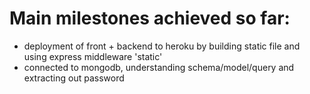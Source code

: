 # Main milestones achieved so far:
- deployment of front + backend to heroku by building static file and using express middleware 'static'
- connected to mongodb, understanding schema/model/query and extracting out password
